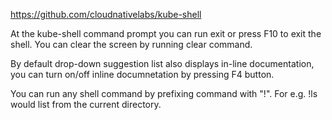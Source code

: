 https://github.com/cloudnativelabs/kube-shell

At the kube-shell command prompt you can run exit or press F10 to exit the shell. You can clear the screen by running clear command.

By default drop-down suggestion list also displays in-line documentation, you can turn on/off inline documnetation by pressing F4 button.

You can run any shell command by prefixing command with "!". For e.g. !ls would list from the current directory.

